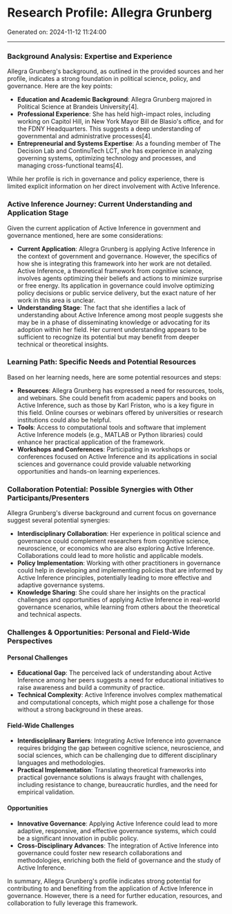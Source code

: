 # Research Profile: Allegra Grunberg

Generated on: 2024-11-12 11:24:00

---

### Background Analysis: Expertise and Experience

Allegra Grunberg's background, as outlined in the provided sources and her profile, indicates a strong foundation in political science, policy, and governance. Here are the key points:

- **Education and Academic Background**: Allegra Grunberg majored in Political Science at Brandeis University[4].
- **Professional Experience**: She has held high-impact roles, including working on Capitol Hill, in New York Mayor Bill de Blasio's office, and for the FDNY Headquarters. This suggests a deep understanding of governmental and administrative processes[4].
- **Entrepreneurial and Systems Expertise**: As a founding member of The Decision Lab and ContinuTech LCT, she has experience in analyzing governing systems, optimizing technology and processes, and managing cross-functional teams[4].

While her profile is rich in governance and policy experience, there is limited explicit information on her direct involvement with Active Inference.

### Active Inference Journey: Current Understanding and Application Stage

Given the current application of Active Inference in government and governance mentioned, here are some considerations:

- **Current Application**: Allegra Grunberg is applying Active Inference in the context of government and governance. However, the specifics of how she is integrating this framework into her work are not detailed. Active Inference, a theoretical framework from cognitive science, involves agents optimizing their beliefs and actions to minimize surprise or free energy. Its application in governance could involve optimizing policy decisions or public service delivery, but the exact nature of her work in this area is unclear.
- **Understanding Stage**: The fact that she identifies a lack of understanding about Active Inference among most people suggests she may be in a phase of disseminating knowledge or advocating for its adoption within her field. Her current understanding appears to be sufficient to recognize its potential but may benefit from deeper technical or theoretical insights.

### Learning Path: Specific Needs and Potential Resources

Based on her learning needs, here are some potential resources and steps:

- **Resources**: Allegra Grunberg has expressed a need for resources, tools, and webinars. She could benefit from academic papers and books on Active Inference, such as those by Karl Friston, who is a key figure in this field. Online courses or webinars offered by universities or research institutions could also be helpful.
- **Tools**: Access to computational tools and software that implement Active Inference models (e.g., MATLAB or Python libraries) could enhance her practical application of the framework.
- **Workshops and Conferences**: Participating in workshops or conferences focused on Active Inference and its applications in social sciences and governance could provide valuable networking opportunities and hands-on learning experiences.

### Collaboration Potential: Possible Synergies with Other Participants/Presenters

Allegra Grunberg's diverse background and current focus on governance suggest several potential synergies:

- **Interdisciplinary Collaboration**: Her experience in political science and governance could complement researchers from cognitive science, neuroscience, or economics who are also exploring Active Inference. Collaborations could lead to more holistic and applicable models.
- **Policy Implementation**: Working with other practitioners in governance could help in developing and implementing policies that are informed by Active Inference principles, potentially leading to more effective and adaptive governance systems.
- **Knowledge Sharing**: She could share her insights on the practical challenges and opportunities of applying Active Inference in real-world governance scenarios, while learning from others about the theoretical and technical aspects.

### Challenges & Opportunities: Personal and Field-Wide Perspectives

#### Personal Challenges

- **Educational Gap**: The perceived lack of understanding about Active Inference among her peers suggests a need for educational initiatives to raise awareness and build a community of practice.
- **Technical Complexity**: Active Inference involves complex mathematical and computational concepts, which might pose a challenge for those without a strong background in these areas.

#### Field-Wide Challenges

- **Interdisciplinary Barriers**: Integrating Active Inference into governance requires bridging the gap between cognitive science, neuroscience, and social sciences, which can be challenging due to different disciplinary languages and methodologies.
- **Practical Implementation**: Translating theoretical frameworks into practical governance solutions is always fraught with challenges, including resistance to change, bureaucratic hurdles, and the need for empirical validation.

#### Opportunities

- **Innovative Governance**: Applying Active Inference could lead to more adaptive, responsive, and effective governance systems, which could be a significant innovation in public policy.
- **Cross-Disciplinary Advances**: The integration of Active Inference into governance could foster new research collaborations and methodologies, enriching both the field of governance and the study of Active Inference.

In summary, Allegra Grunberg's profile indicates strong potential for contributing to and benefiting from the application of Active Inference in governance. However, there is a need for further education, resources, and collaboration to fully leverage this framework.